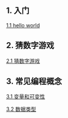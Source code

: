 ## 1. 入门

[1.1 hello world](./1rust001/)

## 2. 猜数字游戏
    
[2.1 猜数字游戏](./2rust002/)

## 3. 常见编程概念

[3.1 变量和可变性](./3variables/3.1variablesandmutability/)

[3.2 数据类型](./3variables/3.2datatypes/)